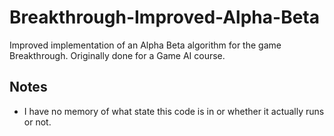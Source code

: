 # Breakthrough-Improved-Alpha-Beta
Improved implementation of an Alpha Beta algorithm for the game Breakthrough. Originally done for a Game AI course.


## Notes
- I have no memory of what state this code is in or whether it actually runs or not.
